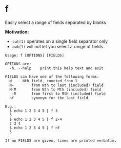 # f

Easily select a range of fields separated by blanks

**Motivation:**

* `cut(1)` operates on a single field separator only
* `awk(1)` will not let you select a range of fields

```
Usage: f [OPTIONS] [FIELDS]

OPTIONS are:
  -h, --help	print this help text and exit

FIELDS can have one of the following forms:
  N		Nth field, counted from 1
  N-		from Nth to last (included) field
  N-M		from Nth to Mth (included) field
   -M		from first to Mth (included) field
  nf		synonym for the last field

E.g.:
  $ echo 1 2 3 4 5 | f 3
  3
  $ echo 1 2 3 4 5 | f 2-4
  2 3 4
  $ echo 1 2 3 4 5 | f nf
  5

If no FIELDS are given, lines are printed verbatim.
```
